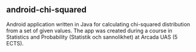 ## android-chi-squared

Android application written in Java for calculating chi-squared distribution from a set of given values. The app was created during a course in Statistics and Probability (Statistik och sannolikhet) at Arcada UAS (5 ECTS).
